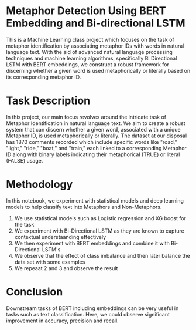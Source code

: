 # Metaphor Detection Using BERT Embedding and Bi-directional LSTM
This is a Machine Learning class project which focuses on the task of metaphor identification by associating metaphor IDs with words in natural language text. With the aid of advanced natural language processing techniques and machine learning algorithms, specifically BI Directional LSTM with BERT embeddings, we construct a robust framework for discerning whether a given word is used metaphorically or literally based on its corresponding metaphor ID.
# Task Description
In this project, our main focus revolves around the intricate task of Metaphor Identification in natural language text. We aim to create a robust system that can discern whether a given word, associated with a unique Metaphor ID, is used metaphorically or literally. The dataset at our disposal has 1870 comments recorded which include specific words like "road," "light," "ride," "boat," and "train," each linked to a corresponding Metaphor ID along with binary labels indicating their metaphorical (TRUE) or literal (FALSE) usage.
# Methodology
In this notebook, we experiment with statistical models and deep learning models to help classify text into Metaphors and Non-Metaphors.
1) We use statistical models such as Logistic regression and XG boost for the task
2) We experiment with Bi-Directional LSTM as they are known to capture contextual understaanding effectively
3) We then experiment with BERT embeddings and combine it with Bi-Directional LSTM's
4) We observe that the effect of class imbalance and then later balance the data set with some examples
5) We repeaat 2 and 3 and observe the result
# Conclusion
Downstream tasks of BERT including embeddings can be very useful in tasks such as text classification. Here, we could observe significant improvement in accuracy, precision and recall.

